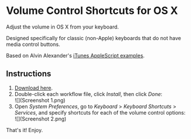 Volume Control Shortcuts for OS X
===

Adjust the volume in OS X from your keyboard.

Designed specifically for classic (non-Apple) keyboards that do not have media control buttons.

Based on Alvin Alexander's [iTunes AppleScript examples](http://alvinalexander.com/apple/itunes-applescript-examples-scripts-mac-reference).


Instructions
---

1. [Download here](https://github.com/nmostafavi/VolumeControlsOSX/archive/master.zip).
2. Double-click each workflow file, click *Install*, then click *Done*:  
   ![](Screenshot 1.png)
3. Open *System Preferences*, go to *Keyboard* > *Keyboard Shortcuts* > *Services*, and specify shortcuts for each of the volume control options:  
   ![](Screenshot 2.png)

That's it! Enjoy. 
